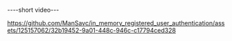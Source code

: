----short video---

https://github.com/ManSavc/in_memory_registered_user_authentication/assets/125157062/32b19452-9a01-448c-946c-c17794ced328

